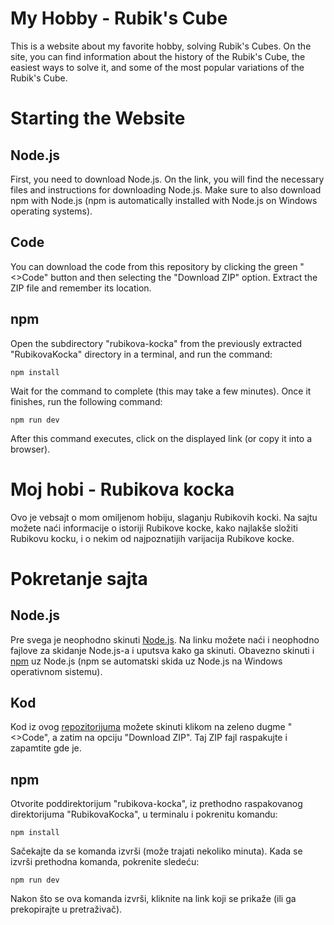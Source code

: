 # My Hobby - Rubik's Cube
This is a website about my favorite hobby, solving Rubik's Cubes. On the site, you can find information about the history of the Rubik's Cube, the easiest ways to solve it, and some of the most popular variations of the Rubik's Cube.

# Starting the Website
## Node.js
First, you need to download Node.js. On the link, you will find the necessary files and instructions for downloading Node.js. Make sure to also download npm with Node.js (npm is automatically installed with Node.js on Windows operating systems).
## Code
You can download the code from this repository by clicking the green "<>Code" button and then selecting the "Download ZIP" option. Extract the ZIP file and remember its location.
## npm
Open the subdirectory "rubikova-kocka" from the previously extracted "RubikovaKocka" directory in a terminal, and run the command:
```
npm install
```
Wait for the command to complete (this may take a few minutes). Once it finishes, run the following command:
```
npm run dev
```
After this command executes, click on the displayed link (or copy it into a browser).

# Moj hobi - Rubikova kocka
Ovo je vebsajt o mom omiljenom hobiju, slaganju Rubikovih kocki. Na sajtu možete naći informacije o istoriji Rubikove kocke, kako najlakše složiti Rubikovu kocku, i o nekim od najpoznatijih varijacija Rubikove kocke.

# Pokretanje sajta
## Node.js
Pre svega je neophodno skinuti [Node.js](https://nodejs.org/). Na linku možete naći i neophodno fajlove za skidanje Node.js-a i uputsva kako ga skinuti. Obavezno skinuti i [npm](https://www.npmjs.com/) uz Node.js (npm se automatski skida uz Node.js na Windows operativnom sistemu).
## Kod
Kod iz ovog [repozitorijuma](https://github.com/kimax0/RubikovaKocka/) možete skinuti klikom na zeleno dugme "<>Code", a zatim na opciju "Download ZIP". Taj ZIP fajl raspakujte i zapamtite gde je.
## npm
Otvorite poddirektorijum "rubikova-kocka", iz prethodno raspakovanog direktorijuma "RubikovaKocka", u terminalu i pokrenitu komandu:
```
npm install
```
Sačekajte da se komanda izvrši (može trajati nekoliko minuta). Kada se izvrši prethodna komanda, pokrenite sledeću:
```
npm run dev
```
Nakon što se ova komanda izvrši, kliknite na link koji se prikaže (ili ga prekopirajte u pretraživač).
